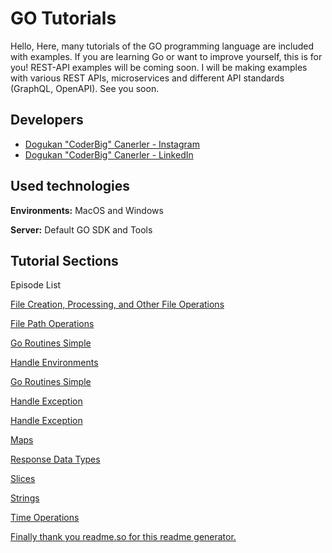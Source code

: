 
# GO Tutorials 

Hello,
Here, many tutorials of the GO programming language are included with examples. 
If you are learning Go or want to improve yourself, 
this is for you! REST-API examples will be coming soon. 
I will be making examples with various REST APIs, 
microservices and different API standards (GraphQL, OpenAPI).
See you soon.


## Developers

- [Dogukan "CoderBig" Canerler - Instagram](https://www.instagram.com/dogukan.sanchez/) 
- [Dogukan "CoderBig" Canerler - LinkedIn](https://www.linkedin.com/in/do%C4%9Fukan-canerler-ba4171187/) 
  
## Used technologies

**Environments:** MacOS and Windows

**Server:** Default GO SDK and Tools

  
## Tutorial Sections

Episode List

[File Creation, Processing, and Other File Operations](https://github.com/dogukanc760/go-tutorials/tree/main/extraction-file)

[File Path Operations](https://github.com/dogukanc760/go-tutorials/tree/main/file-paths)

[Go Routines Simple](https://github.com/dogukanc760/go-tutorials/tree/main/goroutines)

[Handle Environments](https://github.com/dogukanc760/go-tutorials/tree/main/handle-environments)

[Go Routines Simple](https://github.com/dogukanc760/go-tutorials/tree/main/goroutines)

[Handle Exception](https://github.com/dogukanc760/go-tutorials/tree/main/handle-exception)

[Handle Exception](https://github.com/dogukanc760/go-tutorials/tree/main/handle-exception)

[Maps](https://github.com/dogukanc760/go-tutorials/tree/main/maps)

[Response Data Types](https://github.com/dogukanc760/go-tutorials/tree/main/response-data)

[Slices](https://github.com/dogukanc760/go-tutorials/tree/main/slices)

[Strings](https://github.com/dogukanc760/go-tutorials/tree/main/strings)

[Time Operations](https://github.com/dogukanc760/go-tutorials/tree/main/time-operations)



[Finally thank you readme.so for this readme generator.](https://readme.so/)

